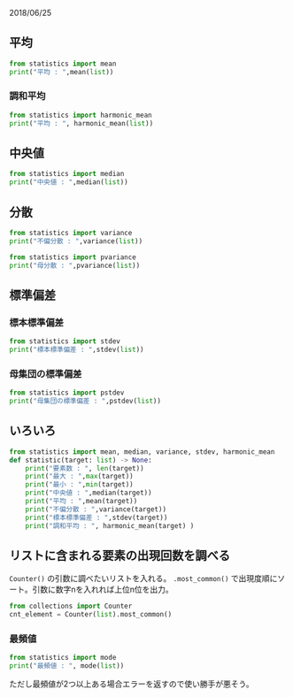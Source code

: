 
2018/06/25

## 平均
```py
from statistics import mean
print("平均 : ",mean(list))
```
### 調和平均
```py
from statistics import harmonic_mean
print("平均 : ", harmonic_mean(list))
```

## 中央値
```py
from statistics import median
print("中央値 : ",median(list))
```

## 分散
```py
from statistics import variance
print("不偏分散 : ",variance(list))
```
```py
from statistics import pvariance
print("母分散 : ",pvariance(list))
```

## 標準偏差
### 標本標準偏差
```py
from statistics import stdev
print("標本標準偏差 : ",stdev(list))
```
### 母集団の標準偏差
```py
from statistics import pstdev
print("母集団の標準偏差 : ",pstdev(list))
```

## いろいろ
```py
from statistics import mean, median, variance, stdev, harmonic_mean
def statistic(target: list) -> None:
    print("要素数 : ", len(target))
    print("最大 : ",max(target))
    print("最小 : ",min(target))
    print("中央値 : ",median(target))
    print("平均 : ",mean(target))
    print("不偏分散 : ",variance(target))
    print("標本標準偏差 : ",stdev(target))
    print("調和平均 : ", harmonic_mean(target) )
```

## リストに含まれる要素の出現回数を調べる
`Counter()` の引数に調べたいリストを入れる。
`.most_common()` で出現度順にソート。引数に数字nを入れれば上位n位を出力。

```py
from collections import Counter
cnt_element = Counter(list).most_common()
```

### 最頻値
```py
from statistics import mode
print("最頻値 : ", mode(list))
```
ただし最頻値が2つ以上ある場合エラーを返すので使い勝手が悪そう。


